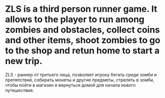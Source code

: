 # ZLS is a third person runner game. It allows to the player to run among zombies and obstacles, collect coins and other items, shoot zombies to go to the shop and retun home to start a new trip.

ZLS - раннер от третьего лица, позволяет игроку бегать среди зомби и препятствий, собирать монеты и другие предметы, стрелять в зомби, чтобы пойти в магазин и вернуться домой для начала нового путешествия.
